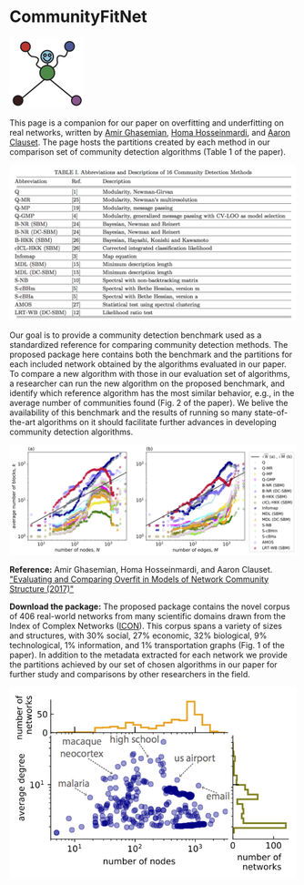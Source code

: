 # CommunityFitNet
![](Images/CommunityFitNet_logo.png)

This page is a companion for our paper on 
overfitting and underfitting on real networks, written by [Amir Ghasemian](https://sites.google.com/site/amirghasemian/Home), [Homa Hosseinmardi](https://sites.google.com/site/homahosseinmardi/home), and 
[Aaron Clauset](http://santafe.edu/~aaronc/).
The page hosts the partitions created by each method in our comparison set of community detection algorithms (Table 1 of the paper).

![Table 1 of the paper](Images/table1.png)

Our goal is to provide a community detection benchmark used as a standardized reference for comparing community detection methods. The proposed package here contains both the benchmark and the partitions for each included network obtained by the algorithms evaluated in our paper. To compare a new algorithm with those in our evaluation set of algorithms, a researcher can run the new algorithm on the proposed benchmark, and identify which reference algorithm has the most similar behavior, e.g., in the average number of communities found (Fig. 2 of the paper). We belive the availability of this benchmark and the results of running so many state-of-the-art algorithms on it should facilitate further advances in developing community detection algorithms.

![Fig. 2 of the paper](Images/Ave_det_vs_nodes_edges_full_sep17.png)

**Reference:**
Amir Ghasemian, Homa Hosseinmardi, and Aaron Clauset.
["Evaluating and Comparing Overfit in Models of Network Community Structure (2017)"](http://arxiv.org/abs/...)

**Download the package:**
The proposed package contains the novel corpus of 406 real-world networks from many scientific domains drawn from the Index of Complex Networks (<a href="https://icon.colorado.edu/#!/">ICON</a>). This corpus spans a variety of sizes and structures, with 30% social, 27% economic, 32% biological, 9% technological, 1% information, and 1% transportation graphs (Fig. 1 of the paper). In addition to the metadata extracted for each network we provide the partitions achieved by our set of chosen algorithms in our paper for further study and comparisons by other researchers in the field.

![Fig. 1 of the paper](Images/Fig_icon_stats_v2_406_v2.png)
